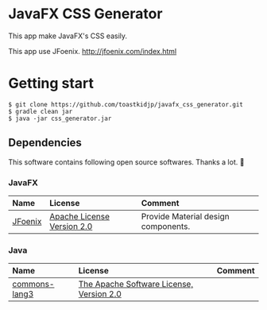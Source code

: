 JavaFX CSS Generator
====
This app make JavaFX's CSS easily.

This app use JFoenix. http://jfoenix.com/index.html

# Getting start

```
$ git clone https://github.com/toastkidjp/javafx_css_generator.git
$ gradle clean jar
$ java -jar css_generator.jar
```


## Dependencies
This software contains following open source softwares. Thanks a lot. :bow:

### JavaFX

| Name | License | Comment |
|:---|:---|:---|
| [JFoenix](http://jfoenix.com/) | [Apache License Version 2.0](https://github.com/jfoenixadmin/JFoenix/blob/master/LICENSE) | Provide Material design components.

### Java

| Name | License | Comment |
|:---|:---|:---|
| [commons-lang3](https://commons.apache.org/proper/commons-lang/) | [The Apache Software License, Version 2.0](http://www.apache.org/licenses/LICENSE-2.0.txt)
